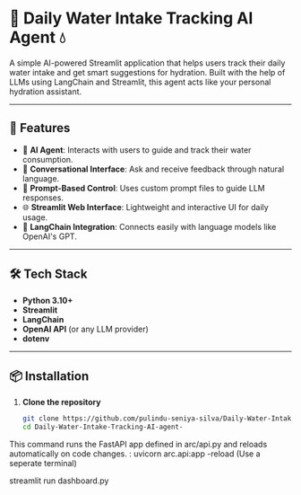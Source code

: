 # 🧠 Daily Water Intake Tracking AI Agent 💧

A simple AI-powered Streamlit application that helps users track their daily water intake and get smart suggestions for hydration. Built with the help of LLMs using LangChain and Streamlit, this agent acts like your personal hydration assistant.

---

## 🚀 Features

- 🤖 **AI Agent**: Interacts with users to guide and track their water consumption.
- 💬 **Conversational Interface**: Ask and receive feedback through natural language.
- 📄 **Prompt-Based Control**: Uses custom prompt files to guide LLM responses.
- 🌐 **Streamlit Web Interface**: Lightweight and interactive UI for daily usage.
- 🔗 **LangChain Integration**: Connects easily with language models like OpenAI's GPT.

---

## 🛠️ Tech Stack

- **Python 3.10+**
- **Streamlit**
- **LangChain**
- **OpenAI API** (or any LLM provider)
- **dotenv**

---

## 📦 Installation

1. **Clone the repository**
   ```bash
   git clone https://github.com/pulindu-seniya-silva/Daily-Water-Intake-Tracking-AI-agent-.git
   cd Daily-Water-Intake-Tracking-AI-agent-

This command runs the FastAPI app defined in arc/api.py and reloads automatically on code changes. : uvicorn arc.api:app -reload (Use a seperate terminal)

streamlit run dashboard.py


